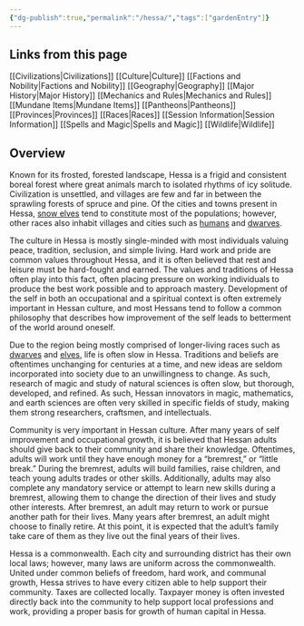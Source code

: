 ```yaml
---
{"dg-publish":true,"permalink":"/hessa/","tags":["gardenEntry"]}
---
```


## Links from this page
[[Civilizations\|Civilizations]]
[[Culture\|Culture]]
[[Factions and Nobility\|Factions and Nobility]]
[[Geography\|Geography]]
[[Major History\|Major History]]
[[Mechanics and Rules\|Mechanics and Rules]]
[[Mundane Items\|Mundane Items]]
[[Pantheons\|Pantheons]]
[[Provinces\|Provinces]]
[[Races\|Races]]
[[Session Information\|Session Information]]
[[Spells and Magic\|Spells and Magic]]
[[Wildlife\|Wildlife]]
## Overview
Known for its frosted, forested landscape, Hessa is a frigid and consistent boreal forest where great animals march to isolated rhythms of icy solitude. Civilization is unsettled, and villages are few and far in between the sprawling forests of spruce and pine. Of the cities and towns present in Hessa, [snow elves](Snow%20Elf) tend to constitute most of the populations; however, other races also inhabit villages and cities such as [humans](Human) and [dwarves](Deep%20Dwarf).

The culture in Hessa is mostly single-minded with most individuals valuing peace, tradition, seclusion, and simple living. Hard work and pride are common values throughout Hessa, and it is often believed that rest and leisure must be hard-fought and earned. The values and traditions of Hessa often play into this fact, often placing pressure on working individuals to produce the best work possible and to approach mastery. Development of the self in both an occupational and a spiritual context is often extremely important in Hessan culture, and most Hessans tend to follow a common philosophy that describes how improvement of the self leads to betterment of the world around oneself. 

Due to the region being mostly comprised of longer-living races such as [dwarves](Deep%20Dwarf) and [elves](Snow%20Elf), life is often slow in Hessa. Traditions and beliefs are oftentimes unchanging for centuries at a time, and new ideas are seldom incorporated into society due to an unwillingness to change. As such, research of magic and study of natural sciences is often slow, but thorough, developed, and refined. As such, Hessan innovators in magic, mathematics, and earth sciences are often very skilled in specific fields of study, making them strong researchers, craftsmen, and intellectuals.

Community is very important in Hessan culture. After many years of self improvement and occupational growth, it is believed that Hessan adults should give back to their community and share their knowledge. Oftentimes, adults will work until they have enough money for a “bremrest,” or “little break.” During the bremrest, adults will build families, raise children, and teach young adults trades or other skills. Additionally, adults may also complete any mandatory service or attempt to learn new skills during a bremrest, allowing them to change the direction of their lives and study other interests. After bremrest, an adult may return to work or pursue another path for their lives. Many years after bremrest, an adult might choose to finally retire. At this point, it is expected that the adult’s family take care of them as they live out the final years of their lives.

Hessa is a commonwealth. Each city and surrounding district has their own local laws; however, many laws are uniform across the commonwealth. United under common beliefs of freedom, hard work, and communal growth, Hessa strives to have every citizen able to help support their community. Taxes are collected locally. Taxpayer money is often invested directly back into the community to help support local professions and work, providing a proper basis for growth of human capital in Hessa.